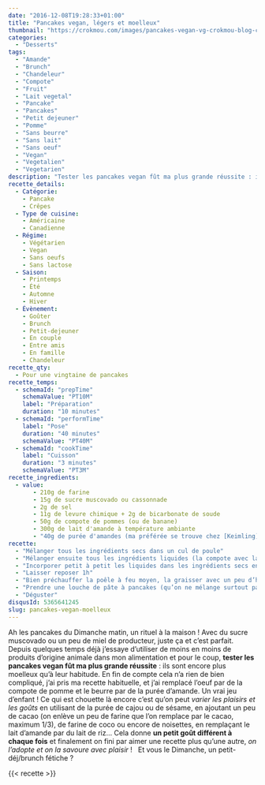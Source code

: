 ```yaml
---
date: "2016-12-08T19:28:33+01:00"
title: "Pancakes vegan, légers et moelleux"
thumbnail: "https://crokmou.com/images/pancakes-vegan-vg-crokmou-blog-culinaire-belge-1.jpg"
categories:
  - "Desserts"
tags:
  - "Amande"
  - "Brunch"
  - "Chandeleur"
  - "Compote"
  - "Fruit"
  - "Lait vegetal"
  - "Pancake"
  - "Pancakes"
  - "Petit dejeuner"
  - "Pomme"
  - "Sans beurre"
  - "Sans lait"
  - "Sans oeuf"
  - "Vegan"
  - "Vegetalien"
  - "Vegetarien"
description: "Tester les pancakes vegan fût ma plus grande réussite : ils sont encore plus moelleux qu'à leur habitude. En fin de compte cela n'a rien de bien compliqué.."
recette_details:
  - Catégorie:
    - Pancake
    - Crêpes 
  - Type de cuisine:
    - Américaine
    - Canadienne  
  - Régime:
    - Végétarien
    - Vegan
    - Sans oeufs
    - Sans lactose
  - Saison:
    - Printemps
    - Été
    - Automne
    - Hiver
  - Évènement:
    - Goûter
    - Brunch
    - Petit-dejeuner
    - En couple
    - Entre amis
    - En famille
    - Chandeleur
recette_qty:
  - Pour une vingtaine de pancakes
recette_temps:
  - schemaId: "prepTime"
    schemaValue: "PT10M"
    label: "Préparation"
    duration: "10 minutes"
  - schemaId: "performTime"
    label: "Pose"
    duration: "40 minutes"
    schemaValue: "PT40M"
  - schemaId: "cookTime"
    label: "Cuisson"
    duration: "3 minutes"
    schemaValue: "PT3M"
recette_ingredients:
  - value:
       - 210g de farine
       - 15g de sucre muscovado ou cassonnade
       - 2g de sel
       - 11g de levure chimique + 2g de bicarbonate de soude
       - 50g de compote de pommes (ou de banane)
       - 300g de lait d'amande à température ambiante
       - "40g de purée d'amandes (ma préférée se trouve chez [Keimling](http://www.crokmou.com/2014/08/keimling-specialiste-du-raw-food-concours))"
recette:
  - "Mélanger tous les ingrédients secs dans un cul de poule"
  - "Mélanger ensuite tous les ingrédients liquides (la compote avec la purée puis on ajoute le lait) dans un autre récipient"
  - "Incorporer petit à petit les liquides dans les ingrédients secs en mélangeant bien, mais pas trop non plus"
  - "Laisser reposer 1h"
  - "Bien préchauffer la poêle à feu moyen, la graisser avec un peu d’huile végétale."
  - "Prendre une louche de pâte à pancakes (qu’on ne mélange surtout pas avant) et la verser sur la poêle chaude. Dès que le pancake fait des bulles, le retourner et cuire 1 à 2 minutes l’autre face."
  - "Déguster"
disqusId: 5365641245
slug: pancakes-vegan-moelleux
---
```


Ah les pancakes du Dimanche matin, un rituel à la maison ! Avec du sucre muscovado ou un peu de miel de producteur, juste ça et c’est parfait. Depuis quelques temps déjà j’essaye d’utiliser de moins en moins de produits d’origine animale dans mon alimentation et pour le coup, **tester les pancakes vegan fût ma plus grande réussite** : ils sont encore plus moelleux qu’à leur habitude. En fin de compte cela n’a rien de bien compliqué, j’ai pris ma recette habituelle, et j’ai remplacé l’oeuf par de la compote de pomme et le beurre par de la purée d’amande. Un vrai jeu d’enfant ! Ce qui est chouette là encore c’est qu’on peut _varier les plaisirs et les goûts_ en utilisant de la purée de cajou ou de sésame, en ajoutant un peu de cacao (on enlève un peu de farine que l’on remplace par le cacao, maximum 1/3), de farine de coco ou encore de noisettes, en remplaçant le lait d’amande par du lait de riz… Cela donne **un petit goût différent à chaque fois** et finalement on fini par aimer une recette plus qu’une autre, _on l’adopte et on la savoure avec plaisir_ !   Et vous le Dimanche, un petit-déj/brunch fétiche ?

{{< recette >}}
